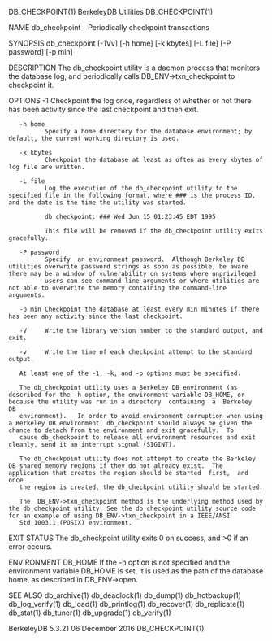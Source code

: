 DB_CHECKPOINT(1)                                                                             BerkeleyDB Utilities                                                                            DB_CHECKPOINT(1)



NAME
       db_checkpoint - Periodically checkpoint transactions

SYNOPSIS
       db_checkpoint [-1Vv] [-h home] [-k kbytes] [-L file] [-P password] [-p min]

DESCRIPTION
       The db_checkpoint utility is a daemon process that monitors the database log, and periodically calls DB_ENV->txn_checkpoint to checkpoint it.

OPTIONS
       -1     Checkpoint the log once, regardless of whether or not there has been activity since the last checkpoint and then exit.

       -h home
              Specify a home directory for the database environment; by default, the current working directory is used.

       -k kbytes
              Checkpoint the database at least as often as every kbytes of log file are written.

       -L file
              Log the execution of the db_checkpoint utility to the specified file in the following format, where ### is the process ID, and the date is the time the utility was started.

              db_checkpoint: ### Wed Jun 15 01:23:45 EDT 1995

              This file will be removed if the db_checkpoint utility exits gracefully.

       -P password
              Specify  an environment password.  Although Berkeley DB utilities overwrite password strings as soon as possible, be aware there may be a window of vulnerability on systems where unprivileged
              users can see command-line arguments or where utilities are not able to overwrite the memory containing the command-line arguments.

       -p min Checkpoint the database at least every min minutes if there has been any activity since the last checkpoint.

       -V     Write the library version number to the standard output, and exit.

       -v     Write the time of each checkpoint attempt to the standard output.

       At least one of the -1, -k, and -p options must be specified.

       The db_checkpoint utility uses a Berkeley DB environment (as described for the -h option, the environment variable DB_HOME, or because the utility was run in a directory  containing  a  Berkeley  DB
       environment).   In order to avoid environment corruption when using a Berkeley DB environment, db_checkpoint should always be given the chance to detach from the environment and exit gracefully.  To
       cause db_checkpoint to release all environment resources and exit cleanly, send it an interrupt signal (SIGINT).

       The db_checkpoint utility does not attempt to create the Berkeley DB shared memory regions if they do not already exist.  The application that creates the region should be started  first,  and  once
       the region is created, the db_checkpoint utility should be started.

       The  DB_ENV->txn_checkpoint method is the underlying method used by the db_checkpoint utility. See the db_checkpoint utility source code for an example of using DB_ENV->txn_checkpoint in a IEEE/ANSI
       Std 1003.1 (POSIX) environment.

EXIT STATUS
       The db_checkpoint utility exits 0 on success, and >0 if an error occurs.

ENVIRONMENT
       DB_HOME
              If the -h option is not specified and the environment variable DB_HOME is set, it is used as the path of the database home, as described in DB_ENV->open.

SEE ALSO
       db_archive(1) db_deadlock(1) db_dump(1) db_hotbackup(1) db_log_verify(1) db_load(1) db_printlog(1) db_recover(1) db_replicate(1) db_stat(1) db_tuner(1) db_upgrade(1) db_verify(1)



BerkeleyDB 5.3.21                                                                              06 December 2016                                                                              DB_CHECKPOINT(1)
